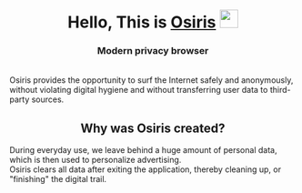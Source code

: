 <h1 align="center">Hello, This is <a href="https://github.com/Br1zent/OsirisBrowser" target="_blank">Osiris</a> 
<img src="https://github.com/blackcater/blackcater/raw/main/images/Hi.gif" height="32"/></h1>
<h3 align="center">Modern privacy browser</h3>
<br>
<text align="center">Osiris provides the opportunity to surf the Internet safely and anonymously, without violating digital hygiene and without transferring user data to third-party sources.</text>
<br>
<h2 align="center">Why was Osiris created?</h2>
<text align="center">During everyday use, we leave behind a huge amount of personal data, which is then used to personalize advertising.<br>Osiris clears all data after exiting the application, thereby cleaning up, or "finishing" the digital trail.</text>
